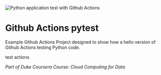 ![Python application test with Github Actions](https://github.com/noahgift/github-actions-pytest/workflows/Python%20application%20test%20with%20Github%20Actions/badge.svg)

# Github Actions pytest
Example Github Actions Project designed to show how a hello version of Github Actions testing Python code.

test actions

*Part of Duke Coursera Course:  Cloud Computing for Data*
